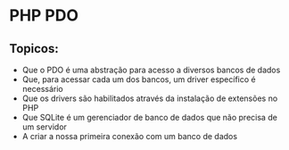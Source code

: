 # PHP PDO

## Topicos:
- Que o PDO é uma abstração para acesso a diversos bancos de dados
- Que, para acessar cada um dos bancos, um driver específico é necessário
- Que os drivers são habilitados através da instalação de extensões no PHP
- Que SQLite é um gerenciador de banco de dados que não precisa de um servidor
- A criar a nossa primeira conexão com um banco de dados

